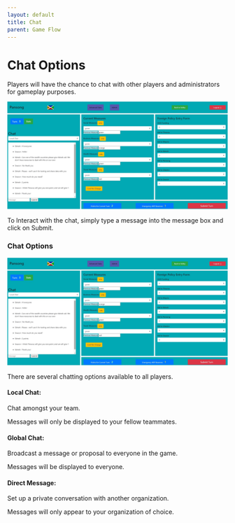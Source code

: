 ```yaml
---
layout: default
title: Chat
parent: Game Flow
---
```

# Chat Options

Players will have the chance to chat with other players and administrators for gameplay purposes.

![Chat Box](https://github.com/CodyCodingCode/Covid-35/blob/gh-pages/assets/images/Control_panel.jpg?raw=true)

To Interact with the chat, simply type a message into the message box and click on Submit.

### Chat Options
![Chat Options](https://github.com/CodyCodingCode/Covid-35/blob/gh-pages/assets/images/Control_panel.jpg?raw=true)

There are several chatting options available to all players.

#### Local Chat: 
Chat amongst your team. 

Messages will only be displayed to your fellow teammates.


#### Global Chat: 
Broadcast a message or proposal to everyone in the game. 

Messages will be displayed to everyone.


#### Direct Message:
Set up a private conversation with another organization.

Messages will only appear to your organization of choice.
